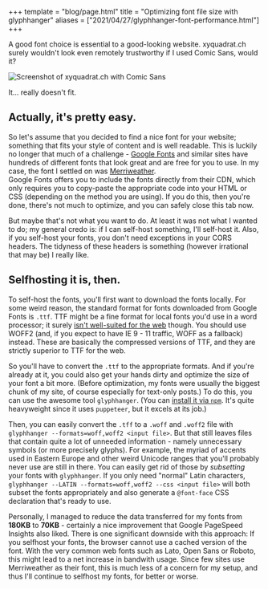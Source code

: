 +++
template = "blog/page.html"
title = "Optimizing font file size with glyphhanger"
aliases = ["2021/04/27/glyphhanger-font-performance.html"]
+++

A good font choice is essential to a good-looking website. xyquadrat.ch surely wouldn't look even remotely trustworthy if I used Comic Sans, would it?

![Screenshot of xyquadrat.ch with Comic Sans](/img/polyring_comic_sans.png)

It... really doesn't fit.

## Actually, it's pretty easy.

So let's assume that you decided to find a nice font for your website; something that fits your style of content and is well readable. This is luckily no longer that much of a challenge - [Google Fonts](https://fonts.google.com) and similar sites have hundreds of different fonts that look great and are free for you to use. In my case, the font I settled on was [Merriweather](https://fonts.google.com/specimen/Merriweather).  
Google Fonts offers you to include the fonts directly from their CDN, which only requires you to copy-paste the appropriate code into your HTML or CSS (depending on the method you are using). If you do this, then you're done, there's not much to optimize, and you can safely close this tab now.

But maybe that's not what you want to do. At least it was not what I wanted to do; my general credo is: if I can self-host something, I'll self-host it. Also, if you self-host your fonts, you don't need exceptions in your CORS headers. The tidyness of these headers is something (however irrational that may be) I really like.

## Selfhosting it is, then.

To self-host the fonts, you'll first want to download the fonts locally. For some weird reason, the standard format for fonts downloaded from Google Fonts is `.ttf`. TTF might be a fine format for local fonts you'd use in a word processor; it surely [isn't well-suited for the web](https://stackoverflow.com/questions/36105194/are-eot-ttf-and-svg-still-necessary-in-the-font-face-declaration/36110385#36110385) though. You should use WOFF2 (and, if you expect to have IE 9 - 11 traffic, WOFF as a fallback) instead. These are basically the compressed versions of TTF, and they are strictly superior to TTF for the web.

So you'll have to convert the `.ttf` to the appropriate formats. And if you're already at it, you could also get your hands dirty and optimize the size of your font a bit more. (Before optimization, my fonts were usually the biggest chunk of my site, of course especially for text-only posts.) To do this, you can use the awesome tool `glyphhanger`. (You can [install it via `npm`](https://github.com/zachleat/glyphhanger). It's quite heavyweight since it uses `puppeteer`, but it excels at its job.) 

Then, you can easily convert the `.tff` to a `.woff` and `.woff2` file with `glyphhanger --formats=woff,woff2 <input file>`. But that still leaves files that contain quite a lot of unneeded information - namely unnecessary symbols (or more precisely glyphs). For example, the myriad of accents used in Eastern Europe and other weird Unicode ranges that you'll probably never use are still in there. You can easily get rid of those by _subsetting_ your fonts with `glyphhanger`. If you only need "normal" Latin characters, `glyphhanger --LATIN --formats=woff,woff2 --css <input file>` will both subset the fonts appropriately and also generate a `@font-face` CSS declaration that's ready to use. 

Personally, I managed to reduce the data transferred for my fonts from **180KB** to **70KB** - certainly a nice improvement that Google PageSpeed Insights also liked. There is one significant downside with this approach: If you selfhost your fonts, the browser cannot use a cached version of the font. With the very common web fonts such as Lato, Open Sans or Roboto, this might lead to a net increase in bandwith usage. Since few sites use Merriweather as their font, this is much less of a concern for my setup, and thus I'll continue to selfhost my fonts, for better or worse.
